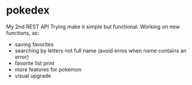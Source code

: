 # pokedex
My 2nd REST API
Trying make it simple but functional.
Working on new functions, as:
- saving favorites
- searching by letters not full name (avoid erros when name contains an error)
- favorite list print
- more features for pokemon
- visual upgrade
